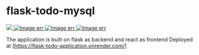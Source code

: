 # flask-todo-mysql

<a href="https://github.com/AVIRENI-CHANDAN">
  <img src="https://shields.io/badge/%20-Avireni%20Chandan-black?logo=github&style=for-the-badge"/>
</a>
<a href="https://flask-todo-application.onrender.com">
  <img src="https://shields.io/badge/%20-render-black?logo=render&style=for-the-badge" alt="Image err"/>
</a>
<a href="https://flask-todo-application.onrender.com">
  <img src="https://shields.io/badge/%20-React-black?logo=react&style=for-the-badge" alt="Image err"/>
</a>
<a href="https://flask-todo-application.onrender.com">
  <img src="https://shields.io/badge/%20-python-black?logo=python&style=for-the-badge" alt="Image err"/>
</a>


The application is built on flask as backend and react as frontend
Deployed at [https://flask-todo-application.onrender.com/]
